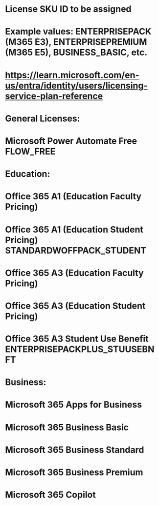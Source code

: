 # License SKU ID to be assigned
# Example values: ENTERPRISEPACK (M365 E3), ENTERPRISEPREMIUM (M365 E5), BUSINESS_BASIC, etc.
# https://learn.microsoft.com/en-us/entra/identity/users/licensing-service-plan-reference

# General Licenses:
# Microsoft Power Automate Free             FLOW_FREE

# Education:
# Office 365 A1 (Education Faculty Pricing) 
# Office 365 A1 (Education Student Pricing)	STANDARDWOFFPACK_STUDENT
# Office 365 A3 (Education Faculty Pricing)	
# Office 365 A3 (Education Student Pricing)	
# Office 365 A3 Student Use Benefit         ENTERPRISEPACKPLUS_STUUSEBNFT

# Business:
# Microsoft 365 Apps for Business           
# Microsoft 365 Business Basic              
# Microsoft 365 Business Standard           
# Microsoft 365 Business Premium            
# Microsoft 365 Copilot                     
